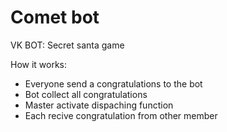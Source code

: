 # Comet bot
VK BOT: Secret santa game

How it works:

* Everyone send a congratulations to the bot
* Bot collect all congratulations
* Master activate dispaching function
* Each recive congratulation from other member

